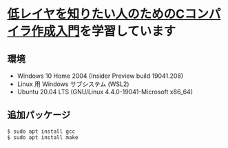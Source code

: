 # [低レイヤを知りたい人のためのCコンパイラ作成入門](https://www.sigbus.info/compilerbook)を学習しています

## 環境
- Windows 10 Home 2004 (Insider Preview build 19041.208)
- Linux 用 Windows サブシステム (WSL2)
- Ubuntu 20.04 LTS (GNU/Linux 4.4.0-19041-Microsoft x86_64)

## 追加パッケージ
```
$ sudo apt install gcc
$ sudo apt install make
```

